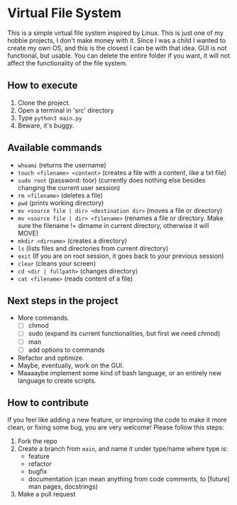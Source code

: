 # Virtual File System  

This is a simple virtual file system inspired by Linux. This is just one of my hobbie projects, I don't make money with it. Since I was a child I wanted to create my own OS, and this is the closest I can be with that idea.
GUI is not functional, but usable. You can delete the entire folder if you want, it will not affect the functionality of the file system.

## How to execute

1. Clone the project.
2. Open a terminal in 'src' directory
3. Type `python3 main.py`
4. Beware, it's buggy.

## Available commands

* `whoami` (returns the username)
* `touch <filename> <content>` (creates a file with a content, like a txt file)
* `sudo root` (password: toor) (currently does nothing else besides changing the current user session)
* `rm <filename>` (deletes a file)
* `pwd` (prints working directory)
* `mv <source file | dir> <destination dir>` (moves a file or directory)
* `mv <source file | dir> <filename>` (renames a file or directory. Make sure the filename != dirname in current directory, otherwise it will MOVE)
* `mkdir <dirname>` (creates a directory)
* `ls` (lists files and directories from current directory)
* `exit` (If you are on root session, it goes back to your previous session)
* `clear` (cleans your screen)
* `cd <dir | fullpath>` (changes directory)
* `cat <filename>` (reads content of a file)

## Next steps in the project

* More commands.
    - [ ] chmod
    - [ ] sudo (expand its current functionalities, but first we need chmod)
    - [ ] man
    - [ ] add options to commands
* Refactor and optimize.
* Maybe, eventually, work on the GUI.
* Maaaaybe implement some kind of bash language, or an entirely new language to create scripts.

## How to contribute

If you feel like adding a new feature, or improving the code to make it more clean, or fixing some bug, you are very welcome! Please follow this steps:

1. Fork the repo
2. Create a branch from `main`, and name it under type/name where type is:
    - feature
    - refactor
    - bugfix
    - documentation (can mean anything from code comments, to [future] man pages, docstrings)
3. Make a pull request


